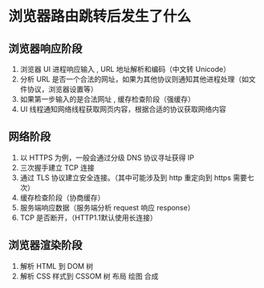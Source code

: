 # 浏览器路由跳转后发生了什么

## 浏览器响应阶段

1. 浏览器 UI 进程响应输入 , URL 地址解析和编码（中文转 Unicode）
2. 分析 URL 是否一个合法的网址，如果为其他协议则通知其他进程处理（如文件协议，浏览器设置等）
4. 如果第一步输入的是合法网址 , 缓存检查阶段（强缓存）
6. UI 线程通知网络线程获取网页内容，根据合适的协议获取网络内容

## 网络阶段

1. 以 HTTPS 为例，一般会通过分级 DNS 协议寻址获得 IP
2. 三次握手建立 TCP 连接
3. 通过 TLS 协议建立安全连接。（其中可能涉及到 http 重定向到 https 需要七次）
4. 缓存检查阶段（协商缓存）
5. 服务端响应数据（服务端分析 request 响应 response）
6. TCP 是否断开，（HTTP1.1默认使用长连接）


## 浏览器渲染阶段

1. 解析 HTML 到 DOM 树
2. 解析 CSS 样式到 CSSOM 树
布局
绘图
合成
